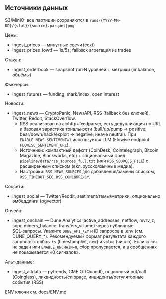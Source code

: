 ## Источники данных

S3/MinIO: все партиции сохраняются в `runs/{YYYY-MM-DD}/{slot}/{source}.parquet|png`.

Цены:
- ingest_prices — минутные свечи (ccxt)
- ingest_prices_lowtf — 1s/5s, fallback агрегация из trades

Стакан:
- ingest_orderbook — snapshot топ‑N уровней + метрики (imbalance, объёмы)

Фьючерсы:
- ingest_futures — funding, mark/index, open interest

Новости:
- ingest_news — CryptoPanic, NewsAPI, RSS (fallback без ключей), Twitter, Reddit, StackOverflow.
  - RSS реализован на aiohttp+feedparser, есть дедупликация по URL и базовая эвристика тональности (bull/up/pump → positive; bear/down/hack/exploit → negative; иначе neutral). При `ENABLE_NEWS_SENTIMENT=1` используется LLM (Flowise endpoint `FLOWISE_SENTIMENT_URL`).
  - Источники: компактный дефолт (CoinDesk, Cointelegraph, Bitcoin Magazine, Blockworks, etc) + опциональный файл `pipeline/data/rss_sources_full.txt` (или `RSS_SOURCES_FILE`) с расширенным списком (вкл. русскоязычные медиа).
  - Настройки: `RSS_NEWS_SOURCES` для добавления/замены списком, `RSS_TIMEOUT_SEC`, `RSS_CONCURRENCY`.

Соцсети:
- ingest_social — Twitter/Reddit, sentiment/темы/метрики; опционально эмбеддинги (pgvector)

Ончейн:
- ingest_onchain — Dune Analytics (active_addresses, netflow, mvrv_z, sopr, miners_balance, transfers_volume) через публичные SQL‑запросы. Укажите `DUNE_API_KEY` и ID запросов в .env (см. DUNE_QUERY_*). Рекомендуемый формат результата каждого запроса: столбцы `ts` (timestamp/int, сек) и `value` (число). Если ключ не задан или `ENABLE_ONCHAIN=0`, сбор пропускается, и в сообщениях не показывается «0 сигналов».

Альт‑данные:
- ingest_altdata — pytrends, CME OI (Quandl), опционный put/call (Coinglass), ликвидность/слippage, инциденты/регуляторные события (RSS)

ENV ключи см. docs/ENV.md
